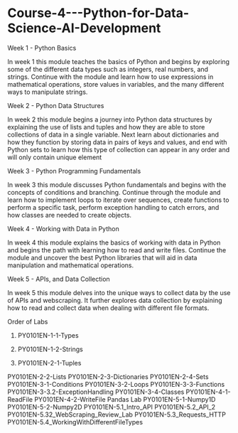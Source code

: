 # Course-4---Python-for-Data-Science-AI-Development

Week 1 - Python Basics

In week 1 this module teaches the basics of Python and begins by exploring some of the different data types such as integers, real numbers, and strings. Continue with the module and learn how to use expressions in mathematical operations, store values in variables, and the many different ways to manipulate strings.

Week 2 - Python Data Structures

In week 2 this module begins a journey into Python data structures by explaining the use of lists and tuples and how they are able to store collections of data in a single variable. Next learn about dictionaries and how they function by storing data in pairs of keys and values, and end with Python sets to learn how this type of collection can appear in any order and will only contain unique element

Week 3 - Python Programming Fundamentals

In week 3 this module discusses Python fundamentals and begins with the concepts of conditions and branching. Continue through the module and learn how to implement loops to iterate over sequences, create functions to perform a specific task, perform exception handling to catch errors, and how classes are needed to create objects.

Week 4 - Working with Data in Python

In week 4 this module explains the basics of working with data in Python and begins the path with learning how to read and write files. Continue the module and uncover the best Python libraries that will aid in data manipulation and mathematical operations.

Week 5 - APIs, and Data Collection

In week 5 this module delves into the unique ways to collect data by the use of APIs and webscraping. It further explores data collection by explaining how to read and collect data when dealing with different file formats.

Order of Labs

1) PY0101EN-1-1-Types

2) PY0101EN-1-2-Strings

3) PY0101EN-2-1-Tuples

PY0101EN-2-2-Lists
PY0101EN-2-3-Dictionaries
PY0101EN-2-4-Sets
PY0101EN-3-1-Conditions
PY0101EN-3-2-Loops
PY0101EN-3-3-Functions
PY0101EN-3-3.2-ExceptionHandling
PY0101EN-3-4-Classes
PY0101EN-4-1-ReadFile
PY0101EN-4-2-WriteFile
Pandas Lab
PY0101EN-5-1-Numpy1D
PY0101EN-5-2-Numpy2D
PY0101EN-5.1_Intro_API
PY0101EN-5.2_API_2
PY0101EN-5.32_WebScraping_Review_Lab
PY0101EN-5.3_Requests_HTTP
PY0101EN-5.4_WorkingWithDifferentFileTypes
